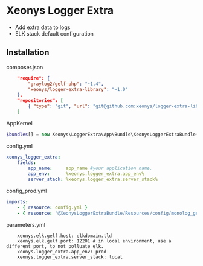Xeonys Logger Extra
===================

- Add extra data to logs
- ELK stack default configuration

## Installation

composer.json

```json
    "require": {
        "graylog2/gelf-php": "~1.4",
        "xeonys/logger-extra-library": "~1.0"
    },
    "repositories": [
        { "type": "git", "url": "git@github.com:xeonys/logger-extra-library.git" }
    ]
```


AppKernel

```php
$bundles[] = new Xeonys\LoggerExtra\App\Bundle\XeonysLoggerExtraBundle();
```

config.yml

```yml
xeonys_logger_extra:
    fields:
        app_name:     app_name #your application name.
        app_env:      %xeonys.logger_extra.app_env%
        server_stack: %xeonys.logger_extra.server_stack%
```

config_prod.yml

```yml
imports:
    - { resource: config.yml }
    - { resource: "@XeonysLoggerExtraBundle/Resources/config/monolog_gelf.yml" }
```

parameters.yml

```
    xeonys.elk.gelf.host: elkdomain.tld
    xeonys.elk.gelf.port: 12201 # in local environment, use a different port, to not polluate elk.
    xeonys.logger_extra.app_env: prod
    xeonys.logger_extra.server_stack: local
```
